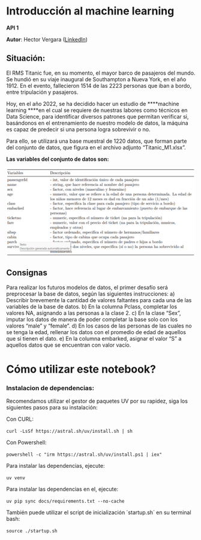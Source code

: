 # Introducción al machine learning

**API 1**

**Autor**: Hector Vergara ([LinkedIn](https://www.linkedin.com/in/hector-vergara/))

## Situación:

El RMS Titanic fue, en su momento, el mayor barco de pasajeros del mundo. Se hundió en su viaje inaugural de Southampton a Nueva York, en el año 1912. En el evento, fallecieron 1514 de las 2223 personas que iban a bordo, entre tripulación y pasajeros.

Hoy, en el año 2022, se ha decidido hacer un estudio de ****machine learning ****en el cual se requiere de nuestras labores como técnicos en Data Science, para identificar diversos patrones que permitan verificar si, basándonos en el entrenamiento de nuestro modelo de datos, la máquina es capaz de predecir si una persona logra sobrevivir o no.

Para ello, se utilizará una base muestral de 1220 datos, que forman parte del conjunto de datos, que figura en el archivo adjunto “Titanic_M1.xlsx”.

**Las variables del conjunto de datos son:**

![](assets/20241027_133617_image.png)

## Consignas

Para realizar los futuros modelos de datos, el primer desafío será preprocesar la base de datos, según las siguientes instrucciones:
a) Describir brevemente la cantidad de valores faltantes para cada una de las variables de la base de datos.
b) En la columna Pclass, completar los valores NA, asignando a las personas a la clase 2.
c) En la clase “Sex”, imputar los datos de manera de poder completar la base solo con los valores “male” y “female”.
d) En los casos de las personas de las cuales no se tenga la edad, rellenar los datos con el promedio de edad de aquellos que sí tienen el dato.
e) En la columna embarked, asignar el valor “S” a aquellos datos que se encuentran con valor vacío.

# Cómo utilizar este notebook?

### Instalacion de dependencias:

Recomendamos utilizar el gestor de paquetes UV por su rapidez, siga los siguientes pasos para su instalación:

Con CURL:

`curl -LsSf https://astral.sh/uv/install.sh | sh`

Con Powershell:

`powershell -c "irm https://astral.sh/uv/install.ps1 | iex"`

Para instalar las dependencias, ejecute:

`uv venv`

Para instalar las dependencias en el, ejecute:

`uv pip sync docs/requirements.txt --no-cache`

También puede utilizar el script de inicialización ´startup.sh´ en su terminal bash:

`source ./startup.sh`
